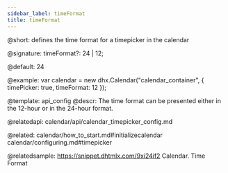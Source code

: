 ```yaml
---
sidebar_label: timeFormat
title: timeFormat
---          
```


@short: defines the time format for a timepicker in the calendar

@signature: timeFormat?: 24 | 12; 

@default: 24



@example: 
var calendar = new dhx.Calendar("calendar_container", {
    timePicker: true,
    timeFormat: 12
});


@template:	api_config
@descr: 
The time format can be presented either in the 12-hour or in the 24-hour format.


@relatedapi:
calendar/api/calendar_timepicker_config.md

@related: calendar/how_to_start.md#initializecalendar
calendar/configuring.md#timepicker

@relatedsample: https://snippet.dhtmlx.com/9xi24if2	Calendar. Time Format